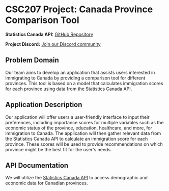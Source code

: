 # CSC207 Project: Canada Province Comparison Tool

**Statistics Canada API:** [GitHub Repository](https://github.com/sdmx-twg/sdmx-rest/tree/master/api)

**Project Discord:** [Join our Discord community](https://discord.gg/Vnf28JWz)

## Problem Domain

Our team aims to develop an application that assists users interested in immigrating to Canada by providing a comparison tool for different provinces. This tool is based on a model that calculates immigration scores for each province using data from the Statistics Canada API.

## Application Description

Our application will offer users a user-friendly interface to input their preferences, including importance scores for multiple variables such as the economic status of the province, education, healthcare, and more, for immigration to Canada. The application will then gather relevant data from the Statistics Canada API to calculate an immigration score for each province. These scores will be used to provide recommendations on which province might be the best fit for the user's needs.

## API Documentation

We will utilize the [Statistics Canada API](https://www.statcan.gc.ca/eng/developers/wds/rest) to access demographic and economic data for Canadian provinces.
